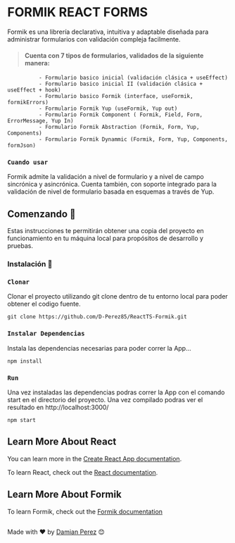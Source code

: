 # FORMIK REACT FORMS

Formik es una librería declarativa, intuitiva y adaptable diseñada para administrar formularios con validación compleja facilmente. 



>#### Cuenta con 7 tipos de formularios, validados de la siguiente manera: 

              - Formulario basico inicial (validación clásica + useEffect)
              - Formulario basico inicial II (validación clásica + useEffect + hook)
              - Formulario basico Formik (interface, useFormik, formikErrors)
              - Formulario Formik Yup (useFormik, Yup out) 
              - Formulario Formik Component ( Formik, Field, Form, ErrorMessage, Yup In) 
              - Formulario Formik Abstraction (Formik, Form, Yup, Components)
              - Formulario Formik Dynammic (Formik, Form, Yup, Components, formJson)
               
              
### `Cuando usar` 
Formik admite la validación a nivel de formulario y a nivel de campo sincrónica y asincrónica. Cuenta también, con soporte integrado para la validación de nivel de formulario basada en esquemas a través de Yup.

	

## Comenzando 🚀

Estas instrucciones te permitirán obtener una copia del proyecto en funcionamiento en tu máquina local para propósitos de desarrollo y pruebas.


### Instalación 🔧

### `Clonar` 
Clonar el proyecto utilizando git clone  dentro de tu entorno local para poder obtener el codigo fuente. 
```
git clone https://github.com/D-Perez85/ReactTS-Formik.git

```
### `Instalar Dependencias`
Instala las dependencias necesarias para poder correr la App...
```
npm install
```
### `Run`
Una vez instaladas las dependencias podras correr la App con el comando start en el directorio del proyecto. 
Una vez compilado podras ver el resultado en http://localhost:3000/
```
npm start
```

## Learn More About React

You can learn more in the [Create React App documentation](https://facebook.github.io/create-react-app/docs/getting-started).

To learn React, check out the [React documentation](https://reactjs.org/).


## Learn More About Formik 

To learn Formik, check out the [Formik documentation](https://formik.org/)

##
Made with ❤️ by [Damian Perez](https://github.com/D-Perez85) 😊
